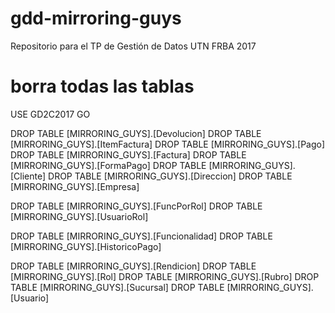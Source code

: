 # gdd-mirroring-guys
Repositorio para el TP de Gestión de Datos UTN FRBA 2017

# borra todas las tablas
USE GD2C2017
GO

DROP TABLE [MIRRORING_GUYS].[Devolucion]
DROP TABLE [MIRRORING_GUYS].[ItemFactura]
DROP TABLE [MIRRORING_GUYS].[Pago]
DROP TABLE [MIRRORING_GUYS].[Factura]
DROP TABLE [MIRRORING_GUYS].[FormaPago]
DROP TABLE [MIRRORING_GUYS].[Cliente]
DROP TABLE [MIRRORING_GUYS].[Direccion]
DROP TABLE [MIRRORING_GUYS].[Empresa]

DROP TABLE [MIRRORING_GUYS].[FuncPorRol]
DROP TABLE [MIRRORING_GUYS].[UsuarioRol]

DROP TABLE [MIRRORING_GUYS].[Funcionalidad]
DROP TABLE [MIRRORING_GUYS].[HistoricoPago]

DROP TABLE [MIRRORING_GUYS].[Rendicion]
DROP TABLE [MIRRORING_GUYS].[Rol]
DROP TABLE [MIRRORING_GUYS].[Rubro]
DROP TABLE [MIRRORING_GUYS].[Sucursal]
DROP TABLE [MIRRORING_GUYS].[Usuario]

